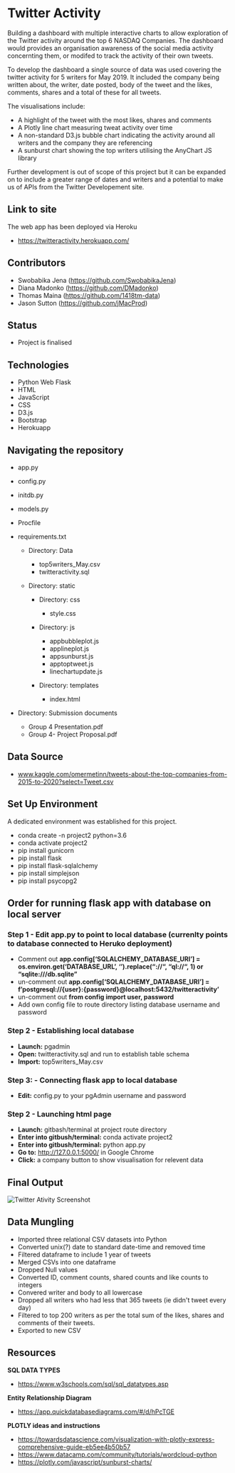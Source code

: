 # Twitter Activity

Building a dashboard with multiple interactive charts to allow exploration of the Twitter activity around the top 6 NASDAQ Companies. The dashboard would provides an organisation awareness of the social media activity concernting them, or modifed to track the activity of their own tweets.

To develop the dashboard a single source of data was used covering the twitter activity for 5 writers for May 2019. It included the company being written about, the writer, date posted, body of the tweet and the likes, comments, shares and a total of these for all tweets.

The visualisations include:
* A highlight of the tweet with the most likes, shares and comments
* A Plotly line chart measuring tweat activity over time
* A non-standard D3.js bubble chart indicating the activity around all writers and the company they are referencing
* A sunburst chart showing the top writers utilising the AnyChart JS library

Further development is out of scope of this project but it can be expanded on to include a greater range of dates and writers and a potential to make us of APIs from the Twitter Developement site.  

## Link to site
The web app has been deployed via  Heroku
* https://twitteractivity.herokuapp.com/

## Contributors
* Swobabika Jena (https://github.com/SwobabikaJena)
* Diana Madonko (https://github.com/DMadonko)
* Thomas Maina (https://github.com/1418tm-data)
* Jason Sutton (https://github.com/jMacProd)

## Status
* Project is finalised

## Technologies
* Python Web Flask 
* HTML
* JavaScript
* CSS
* D3.js
* Bootstrap
* Herokuapp


## Navigating the repository
* app.py
* config.py
* initdb.py 
* models.py
* Procfile
* requirements.txt

    * Directory: Data
        * top5writers_May.csv
        * twitteractivity.sql
    
    * Directory: static
    
        * Directory: css
            * style.css
            
        * Directory: js
            * appbubbleplot.js
            * applineplot.js
            * appsunburst.js
            * apptoptweet.js
            * linechartupdate.js
            
        * Directory: templates
            * index.html
                
* Directory: Submission documents
    * Group 4 Presentation.pdf
    * Group 4- Project Proposal.pdf


## Data Source
* www.kaggle.com/omermetinn/tweets-about-the-top-companies-from-2015-to-2020?select=Tweet.csv

## Set Up Environment
A dedicated environment was established for this project. 
* conda create -n project2 python=3.6
* conda activate project2
* pip install gunicorn
* pip install flask
* pip install flask-sqlalchemy
* pip install simplejson
* pip install psycopg2

## Order for running flask app with database on local server

### Step 1 - Edit app.py to point to local database (currenlty points to database connected to Heruko deployment)
* Comment out **app.config[‘SQLALCHEMY_DATABASE_URI’] = os.environ.get(‘DATABASE_URL’, ‘’).replace(“://“, “ql://“, 1) or “sqlite:///db.sqlite”**
* un-comment out **app.config[‘SQLALCHEMY_DATABASE_URI’] = f’postgresql://{user}:{password}@localhost:5432/twitteractivity’**
* un-comment out **from config import user, password**
* Add own config file to route directory listing database username and password

### Step 2 - Establishing local database
* **Launch:** pgadmin
* **Open:** twitteractivity.sql and run to establish table schema
* **Import:** top5writers_May.csv

### Step 3: - Connecting flask app to local database 
* **Edit:** config.py to your pgAdmin username and password

### Step 2 - Launching html page
* **Launch:** gitbash/terminal at project route directory
* **Enter into gitbush/terminal:** conda activate project2
* **Enter into gitbush/terminal:** python app.py
* **Go to:** http://127.0.0.1:5000/ in Google Chrome
* **Click:** a company button to show visualisation for relevent data

## Final Output
![Twitter Ativity Screenshot]()

## Data Mungling
* Imported three relational CSV datasets into Python
* Converted unix(?) date to standard date-time and removed time
* Filtered dataframe to include 1 year of tweets
* Merged CSVs into one dataframe
* Dropped Null values
* Converted ID, comment counts, shared counts and like counts to integers
* Convered writer and body to all lowercase
* Dropped all writers who had less that 365 tweets (ie didn't tweet every day)
* Filtered to top 200 writers as per the total sum of the likes, shares and comments of their tweets. 
* Exported to new CSV

## Resources
**SQL DATA TYPES**
* https://www.w3schools.com/sql/sql_datatypes.asp

**Entity Relationship Diagram**
* https://app.quickdatabasediagrams.com/#/d/hPcTGE

**PLOTLY ideas and instructions**
* https://towardsdatascience.com/visualization-with-plotly-express-comprehensive-guide-eb5ee4b50b57
* https://www.datacamp.com/community/tutorials/wordcloud-python
* https://plotly.com/javascript/sunburst-charts/
